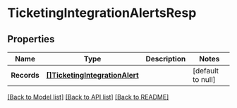 # TicketingIntegrationAlertsResp

## Properties
Name | Type | Description | Notes
------------ | ------------- | ------------- | -------------
**Records** | [**[]TicketingIntegrationAlert**](TicketingIntegrationAlert.md) |  | [default to null]

[[Back to Model list]](../README.md#documentation-for-models) [[Back to API list]](../README.md#documentation-for-api-endpoints) [[Back to README]](../README.md)

